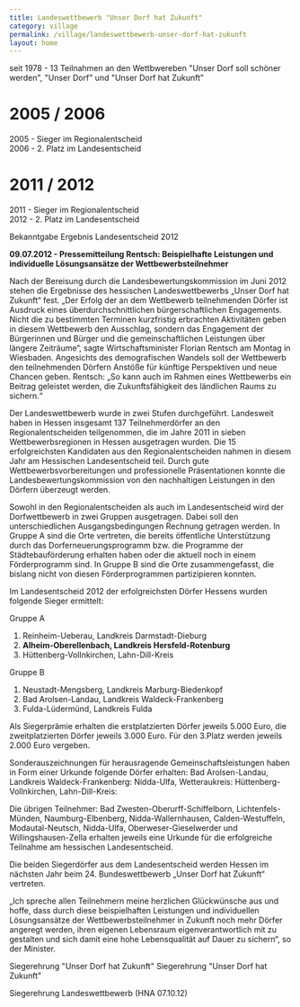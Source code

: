 ```yaml
---
title: Landeswettbewerb "Unser Dorf hat Zukunft"
category: village
permalink: /village/landeswettbewerb-unser-dorf-hat-zukunft
layout: home
---
```


seit 1978 - 13 Teilnahmen an den Wettbwereben "Unser Dorf soll schöner werden", "Unser Dorf" und "Unser Dorf hat Zukunft"

# 2005 / 2006
2005 - Sieger im Regionalentscheid  
2006 - 2. Platz im Landesentscheid

  

# 2011 / 2012
2011 - Sieger im Regionalentscheid  
2012 - 2. Platz im Landesentscheid


Bekanntgabe Ergebnis Landesentscheid 2012

**09.07.2012 - Pressemitteilung
Rentsch: Beispielhafte Leistungen und individuelle Lösungsansätze der Wettbewerbsteilnehmer**

Nach der Bereisung durch die Landesbewertungskommission im Juni 2012 stehen die Ergebnisse des hessischen Landeswettbewerbs „Unser Dorf hat Zukunft“ fest. „Der Erfolg der an dem Wettbewerb teilnehmenden Dörfer ist Ausdruck eines überdurchschnittlichen bürgerschaftlichen Engagements. Nicht die zu bestimmten Terminen kurzfristig erbrachten Aktivitäten geben in diesem Wettbewerb den Ausschlag, sondern das Engagement der Bürgerinnen und Bürger und die gemeinschaftlichen Leistungen über längere Zeiträume“, sagte Wirtschaftsminister Florian Rentsch am Montag in Wiesbaden. Angesichts des demografischen Wandels soll der Wettbewerb den teilnehmenden Dörfern Anstöße für künftige Perspektiven und neue Chancen geben. Rentsch: „So kann auch im Rahmen eines Wettbewerbs ein Beitrag geleistet werden, die Zukunftsfähigkeit des ländlichen Raums zu sichern.“

Der Landeswettbewerb wurde in zwei Stufen durchgeführt. Landesweit haben in Hessen insgesamt 137 Teilnehmerdörfer an den Regionalentscheiden teilgenommen, die im Jahre 2011 in sieben Wettbewerbsregionen in Hessen ausgetragen wurden. Die 15 erfolgreichsten Kandidaten aus den Regionalentscheiden nahmen in diesem Jahr am Hessischen Landesentscheid teil. Durch gute Wettbewerbsvorbereitungen und professionelle Präsentationen konnte die Landesbewertungskommission von den nachhaltigen Leistungen in den Dörfern überzeugt werden.

Sowohl in den Regionalentscheiden als auch im Landesentscheid wird der Dorfwettbewerb in zwei Gruppen ausgetragen. Dabei soll den unterschiedlichen Ausgangsbedingungen Rechnung getragen werden. In Gruppe A sind die Orte vertreten, die bereits öffentliche Unterstützung durch das Dorferneuerungsprogramm bzw. die Programme der Städtebauförderung erhalten haben oder die aktuell noch in einem Förderprogramm sind. In Gruppe B sind die Orte zusammengefasst, die bislang nicht von diesen Förderprogrammen partizipieren konnten.

Im Landesentscheid 2012 der erfolgreichsten Dörfer Hessens wurden folgende Sieger ermittelt:

Gruppe A
1. Reinheim-Ueberau, Landkreis Darmstadt-Dieburg
2. __Alheim-Oberellenbach, Landkreis Hersfeld-Rotenburg__
3. Hüttenberg-Vollnkirchen, Lahn-Dill-Kreis

Gruppe B
1. Neustadt-Mengsberg, Landkreis Marburg-Biedenkopf
2. Bad Arolsen-Landau, Landkreis Waldeck-Frankenberg
3. Fulda-Lüdermünd, Landkreis Fulda

Als Siegerprämie erhalten die erstplatzierten Dörfer jeweils 5.000 Euro, die zweitplatzierten Dörfer jeweils 3.000 Euro. Für den 3.Platz werden jeweils 2.000 Euro vergeben.

Sonderauszeichnungen für herausragende Gemeinschaftsleistungen haben in Form einer Urkunde folgende Dörfer erhalten:
Bad Arolsen-Landau, Landkreis Waldeck-Frankenberg:
Nidda-Ulfa, Wetteraukreis:
Hüttenberg-Vollnkirchen, Lahn-Dill-Kreis:

Die übrigen Teilnehmer: Bad Zwesten-Oberurff-Schiffelborn, Lichtenfels-Münden, Naumburg-Elbenberg, Nidda-Wallernhausen, Calden-Westuffeln, Modautal-Neutsch, Nidda-Ulfa, Oberweser-Gieselwerder und Willingshausen-Zella erhalten jeweils eine Urkunde für die erfolgreiche Teilnahme am hessischen Landesentscheid.

Die beiden Siegerdörfer aus dem Landesentscheid werden Hessen im nächsten Jahr beim 24. Bundeswettbewerb „Unser Dorf hat Zukunft“ vertreten.

„Ich spreche allen Teilnehmern meine herzlichen Glückwünsche aus und hoffe, dass durch diese beispielhaften Leistungen und individuellen Lösungsansätze der Wettbewerbsteilnehmer in Zukunft noch mehr Dörfer angeregt werden, ihren eigenen Lebensraum eigenverantwortlich mit zu gestalten und sich damit eine hohe Lebensqualität auf Dauer zu sichern“, so der Minister.

Siegerehrung "Unser Dorf hat Zukunft"
Siegerehrung "Unser Dorf hat Zukunft"

Siegerehrung Landeswettbewerb (HNA 07.10.12) 